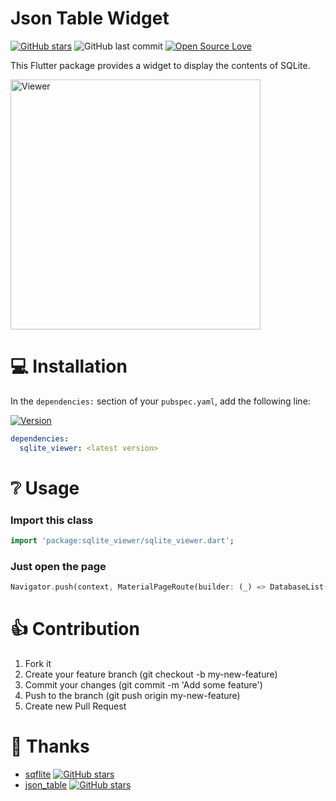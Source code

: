# Json Table Widget

[![GitHub stars](https://img.shields.io/github/stars/frgmt/flutter-sqlite-viewer.svg?style=social)](https://github.com/frgmt/flutter-sqlite-viewer)
![GitHub last commit](https://img.shields.io/github/last-commit/frgmt/flutter-sqlite-viewer.svg)
[![Open Source Love](https://badges.frapsoft.com/os/v2/open-source.svg?v=103)](https://github.com/frgmt/flutter-sqlite-viewer)

This Flutter package provides a widget to display the contents of SQLite.

<img src="https://raw.githubusercontent.com/frgmt/flutter-sqlite-viewer/master/src/s1.gif" height="400" alt="Viewer">

# 💻 Installation
In the `dependencies:` section of your `pubspec.yaml`, add the following line:

[![Version](https://img.shields.io/pub/v/flutter-sqlite-viewer.svg)](https://pub.dartlang.org/packages/sqlite_viewer)

```yaml
dependencies:
  sqlite_viewer: <latest version>
```

# ❔ Usage

### Import this class

```dart
import 'package:sqlite_viewer/sqlite_viewer.dart';
```

### Just open the page
```dart
Navigator.push(context, MaterialPageRoute(builder: (_) => DatabaseList()))
```

# 👍 Contribution
1. Fork it
2. Create your feature branch (git checkout -b my-new-feature)
3. Commit your changes (git commit -m 'Add some feature')
4. Push to the branch (git push origin my-new-feature)
5. Create new Pull Request

# 🧡 Thanks
- [sqflite](https://pub.dartlang.org/packages/sqflite)  [![GitHub stars](https://img.shields.io/github/stars/tekartik/sqflite.svg?style=social)](https://github.com/tekartik/sqflite)
- [json_table](https://pub.dartlang.org/packages/json_table)  [![GitHub stars](https://img.shields.io/github/stars/apgapg/json_table.svg?style=social)](https://github.com/apgapg/json_table)